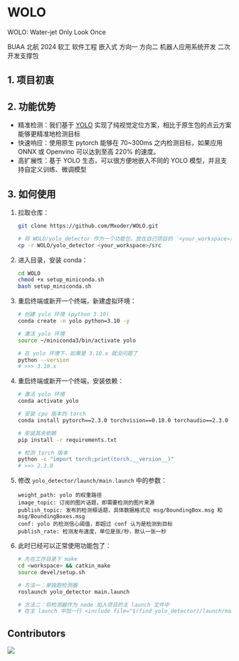 # WOLO
WOLO: Water-jet Only Look Once

BUAA 北航 2024 软工 软件工程 嵌入式 方向一 方向二 机器人应用系统开发 二次开发支撑包



## 1. 项目初衷





## 2. 功能优势

- 精准检测：我们基于 [YOLO](https://github.com/ultralytics/ultralytics) 实现了纯视觉定位方案，相比于原生包的点云方案能够更精准地检测目标
- 快速响应：使用原生 pytorch 能够在 70~300ms 之内检测目标，如果应用 ONNX 或 Openvino 可以达到至高 220% 的速度。
- 高扩展性：基于 YOLO 生态，可以很方便地嵌入不同的 YOLO 模型，并且支持自定义训练、微调模型



## 3. 如何使用

1. 拉取仓库：

    ```sh
    git clone https://github.com/Mxoder/WOLO.git
    
    # 将 WOLO/yolo_detector 作为一个功能包，放在自己项目的 `<your_workspace>/src` 下
    cp -r WOLO/yolo_detector <your_workspace>/src
    ```

2. 进入目录，安装 conda：

    ```sh
    cd WOLO
    chmod +x setup_miniconda.sh
    bash setup_miniconda.sh
    ```

3. 重启终端或新开一个终端，新建虚拟环境：

    ```sh
    # 创建 yolo 环境 (python 3.10)
    conda create -n yolo python=3.10 -y
    
    # 激活 yolo 环境
    source ~/miniconda3/bin/activate yolo
    
    # 在 yolo 环境下，如果是 3.10.x 就没问题了
    python --version
    # >>> 3.10.x
    ```

4. 重启终端或新开一个终端，安装依赖：

    ```sh
    # 激活 yolo 环境
    conda activate yolo
    
    # 安装 cpu 版本的 torch
    conda install pytorch==2.3.0 torchvision==0.18.0 torchaudio==2.3.0 cpuonly -c pytorch -y
    
    # 安装其余依赖
    pip install -r requirements.txt
    
    # 检测 torch 版本
    python -c "import torch;print(torch.__version__)"
    # >>> 2.3.0
    ```

5. 修改 `yolo_detector/launch/main.launch` 中的参数：

    ```
    weight_path: yolo 的权重路径
    image_topic: 订阅的图片话题，即需要检测的图片来源
    publish_topic: 发布的检测框话题，具体数据格式见 msg/BoundingBox.msg 和 msg/BoundingBoxes.msg
    conf: yolo 的检测信心阈值，即超过 conf 认为是检测到目标
    publish_rate: 检测发布速度，单位是张/秒，默认一张一秒
    ```

6. 此时已经可以正常使用功能包了：

    ```sh
    # 先在工作目录下 make
    cd <workspace> && catkin_make
    source devel/setup.sh
    
    # 方法一：单独跑检测器
    roslaunch yolo_detector main.launch
    
    # 方法二：将检测器作为 node 加入项目的主 launch 文件中
    # 在主 launch 中加一行 <include file="$(find yolo_detector)/launch/main.launch"/>
    ```

    



## Contributors

<a href="https://github.com/Mxoder/WOLO/graphs/contributors">
  <img src="https://contrib.rocks/image?repo=Mxoder/WOLO" />
</a>

